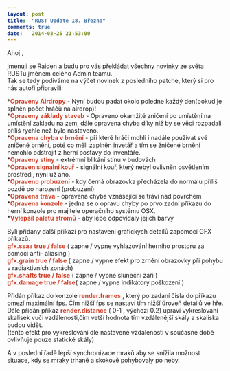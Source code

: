 ```yaml
---
layout: post
title:  "RUST Update 18. Března"
comments: true
date:   2014-03-25 21:53:00
---
```

<section>
  <style type="text/css" scoped>
    span {
      color: #ce422b;
      font-weight: bold
    }
  </style>

Ahoj , 

jmenuji se Raiden a budu pro vás překládat všechny novinky ze světa RUSTu jménem celého Admin teamu.   
Tak se tedy podíváme na výčet novinek z posledního patche, který si pro nás autoři připravili:

*<span>Opraveny Airdropy</span> - Nyní budou padat okolo poledne každý den(pokud je splněn počet hráčů na airdrop)!  
*<span>Opraveny základy staveb</span> -  Opraveno okamžité zničení po umístění na umístění zakladu na zem, dále opravena chyba díky niž by se věci rozpadali příliš rychle než bylo nastaveno.  
*<span>Opravena chyba v brnění</span> - při které hráči mohli i nadále používat své zničené brnění, poté co měli zaplněn invetář a tím se žničené brnění nemohlo odstrojit z herní postavy do inventáře.  
*<span>Opraveny stíny</span> - extrémní blikání stínu v budovách  
*<span>Opraven signalní kouř</span> - signální kouř, který nebyl ovlivněn osvětlením prostředí, nyní už ano.  
*<span>Opraveno probuzení</span> - kdy černá obrazovka přecházela do normálu příliš pozdě po narození (probuzení)  
*<span>Opravena tráva</span> - opravena chyba vznášející se trávi nad povrchem  
*<span>Opravena konzole</span> - jedna se o opravu chyby po prvo zadní příkazu do herní konzole pro majitele operačního systému OSX.  
*<span>Vylepšil paletu stromů</span> - aby lépe odpovídaly jejich barvy  

Byli přidány další příkazi pro nastavení grafických detailů zapomocí GFX příkazů.  
<span>gfx.ssaa true / false</span> ( zapne / vypne vyhlazování herního prostoru za pomoci anti- aliasing )  
<span>gfx.grain true / false</span> ( zapne / vypne efekt pro zrnění obrazovky při pohybu v radiaktivních zonách)  
<span>gfx.shafts true / false</span> ( zapne / vypne sluneční záři )  
<span>gfx.damage true / false</span>( zapne / vypne indikátory poškození )  

Přidán příkaz do konzole <span>render.frames</span> , který po zadaní čisla do příkazu omezí maximální fps. Čím nižší fps se nastaví tím nižší úroveň detailů ve hře.  
Dále přidán příkaz <span>render.distance</span> ( 0-1 , výchozí 0.2) upraví vykreslovaní skalisek vuči vzdálenosti,čím vetší hodnota tím vzdálenější skály a skaliska budou vidět.  
(tento efekt pro vykreslování dle nastavené vzdálenosti v současné době ovlivňuje pouze statické skály)  


A v poslední řadě lepší synchronizace mraků aby se snížila možnost situace, kdy se mraky trhaně a skokově pohybovaly po neby.
</section>
